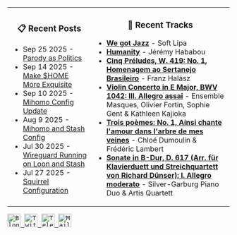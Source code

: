 <div align="center">
  <table>
    <tr>
      <td>
        <div align="center">
          <h3>📋 Recent Posts</h3>
        </div>
        <div align="left">
        
<!-- feed start -->
- Sep 25 2025 - [Parody as Politics](https://gholts.top/posts/parody-as-politics/)
- Sep 14 2025 - [Make $HOME More Exquisite](https://gholts.top/posts/home-dir-organization/)
- Sep 10 2025 - [Mihomo Config Update](https://gholts.top/posts/yaml-update/)
- Aug 9 2025 - [Mihomo and Stash Config](https://gholts.top/posts/yaml/)
- Jul 30 2025 - [Wireguard Running on Loon and Stash](https://gholts.top/posts/wireguard/)
- Jul 27 2025 - [Squirrel Configuration](https://gholts.top/posts/squirrel-config/)
<!-- feed end -->
        
</div>
      </td>
      <td>
        <div align="center">
          <h3>🎵 Recent Tracks</h3>
        </div>
        <div align="left">
        
<!--START_LASTFM_RECENT:{"rows": 6}-->
- **[We got Jazz](https://www.last.fm/music/Soft+Lipa/_/We+got+Jazz)** - Soft Lipa<br/>
- **[Humanity](https://www.last.fm/music/J%C3%A9r%C3%A9my+Hababou/_/Humanity)** - Jérémy Hababou<br/>
- **[Cinq Préludes, W. 419: No. 1, Homenagem ao Sertanejo Brasileiro](https://www.last.fm/music/Franz+Hal%C3%A1sz/_/Cinq+Pr%C3%A9ludes,+W.+419:+No.+1,+Homenagem+ao+Sertanejo+Brasileiro)** - Franz Halász<br/>
- **[Violin Concerto in E Major, BWV 1042: III. Allegro assai](https://www.last.fm/music/Ensemble+Masques,+Olivier+Fortin,+Sophie+Gent+&+Kathleen+Kajioka/_/Violin+Concerto+in+E+Major,+BWV+1042:+III.+Allegro+assai)** - Ensemble Masques, Olivier Fortin, Sophie Gent & Kathleen Kajioka<br/>
- **[Trois poèmes: No. 1, Ainsi chante l'amour dans l'arbre de mes veines](https://www.last.fm/music/Chlo%C3%A9+Dumoulin+&+Fr%C3%A9d%C3%A9ric+Lambert/_/Trois+po%C3%A8mes:+No.+1,+Ainsi+chante+l%27amour+dans+l%27arbre+de+mes+veines)** - Chloé Dumoulin & Frédéric Lambert<br/>
- **[Sonate in B-Dur, D. 617 (Arr. für Klavierduett und Streichquartett von Richard Dünser): I. Allegro moderato](https://www.last.fm/music/Silver-Garburg+Piano+Duo+&+Artis+Quartett/_/Sonate+in+B-Dur,+D.+617+(Arr.+f%C3%BCr+Klavierduett+und+Streichquartett+von+Richard+D%C3%BCnser):+I.+Allegro+moderato)** - Silver-Garburg Piano Duo & Artis Quartett<br/>
<!--END_LASTFM_RECENT-->
        
</div>
      </td>
    </tr>
  </table>
</div>

<div align="left">
  <kbd>
    <a href="https://gholts.top/">
      <img
        src="https://img.shields.io/badge/Blog-black?logo=astro&logoColor=white&style=flat"
        alt="Blog"
        height="30"
      />
    </a>
  </kbd>
  <kbd>
    <a href="https://x.com/GhostMxv/">
      <img
        src="https://img.shields.io/badge/Twitter-black?logo=x&logoColor=white&style=flat"
        alt="Twitter"
        height="30"
      />
    </a>
  </kbd>
  <kbd>
    <a href="https://t.me/Gholts0c/">
      <img
        src="https://img.shields.io/badge/Telegram-blue?logo=telegram&logoColor=white&style=flat"
        alt="Telegram"
        height="30"
      />
    </a>
  </kbd>
  <kbd>
    <a href="mailto:gholts0@icloud.com">
      <img
        src="https://img.shields.io/badge/Mail-red?logo=gmail&logoColor=white&style=flat"
        alt="Mail"
        height="30"
      />
    </a>
  </kbd>
</div>
